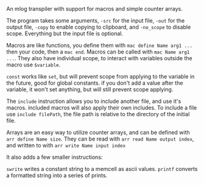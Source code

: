 An mlog transpiler with support for macros and simple counter arrays.

The program takes some arguments, `-src` for the input file, `-out` for the output file, `-copy` to enable copying to clipboard, and `-no_scope` to disable scope. Everything but the input file is optional.

Macros are like functions, you define them with `mac define Name arg1 ...` then your code, then a `mac end`. Macros can be called with `mac Name arg1 ...`. They also have individual scope, to interact with variables outside the macro use `$variable`.

`const` works like `set`, but will prevent scope from applying to the variable in the future, good for global constants. if you don't add a value after the variable, it won't set anything, but will still prevent scope applying.

The `include` instruction allows you to include another file, and use it's macros. included macros will also apply their own includes. To include a file use `include filePath`, the file path is relative to the directory of the initial file.

Arrays are an easy way to utilize counter arrays, and can be defined with `arr define Name size`. They can be read with `arr read Name output index`, and written to with `arr write Name input index` 

It also adds a few smaller instructions:

`swrite` writes a constant string to a memcell as ascii values.
`printf` converts a formatted string into a series of prints.

